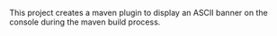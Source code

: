 This project creates a maven plugin to display an ASCII banner on the console during the maven build process. 